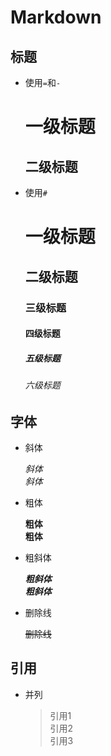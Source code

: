 # Markdown

## 标题

- 使用`=`和`-`
  
  一级标题
  =================
  
  二级标题
  -----------------
  
- 使用`#`

  # 一级标题
  ## 二级标题 
  ### 三级标题
  #### 四级标题
  ##### 五级标题
  ###### 六级标题
  
## 字体

- 斜体

  *斜体*  
  _斜体_  

- 粗体

  **粗体**  
  __粗体__  

- 粗斜体

  ***粗斜体***  
  ___粗斜体___  

- 删除线

  ~~删除线~~

## 引用

- 并列

  >引用1  
  >引用2  
  >引用3  
